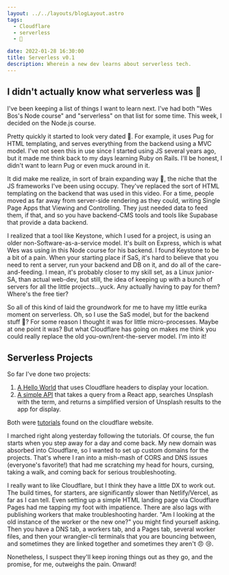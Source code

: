 ```yaml
---
layout: ../../layouts/blogLayout.astro
tags:
  - Cloudflare
  - serverless
  - 🤯

date: 2022-01-28 16:30:00
title: Serverless v0.1
description: Wherein a new dev learns about serverless tech.
---
```


## I didn't actually know what serverless was 🤔

I've been keeping a list of things I want to learn next. I've had both "Wes Bos's Node course" and "serverless" on that list for some time. This week, I decided on the Node.js course.

Pretty quickly it started to look very dated 👴. For example, it uses Pug for HTML templating, and serves everything from the backend using a MVC model. I've not seen this in use since I started using JS several years ago, but it made me think back to my days learning Ruby on Rails. I'll be honest, I didn't want to learn Pug or even muck around in it.

It did make me realize, in sort of brain expanding way 🤯, the niche that the JS frameworks I've been using occupy. They've replaced the sort of HTML templating on the backend that was used in this video. For a time, people moved as far away from server-side rendering as they could, writing Single Page Apps that Viewing and Controlling. They just needed data to feed them, if that, and so you have backend-CMS tools and tools like Supabase that provide a data backend.

I realized that a tool like Keystone, which I used for a project, is using an older non-Software-as-a-service model. It's built on Express, which is what Wes was using in this Node course for his backend. I found Keystone to be a bit of a pain. When your starting place if SaS, it's hard to believe that you need to rent a server, run your backend and DB on it, and do all of the care-and-feeding. I mean, it's probably closer to my skill set, as a Linux junior-SA, than actual web-dev, but still, the idea of keeping up with a bunch of servers for all the little projects...yuck. Any actually having to pay for them? Where's the free tier?

So all of this kind of laid the groundwork for me to have my little eurika moment on serverless. Oh, so I use the SaS model, but for the backend stuff 🤯? For some reason I thought it was for little micro-processes. Maybe at one point it was? But what Cloudflare has going on makes me think you could really replace the old you-own/rent-the-server model. I'm into it!

## Serverless Projects

So far I've done two projects:

1. [A Hello World](https://hello-world-worker.immanent.dev) that uses Cloudflare headers to display your location.
2. [A simple API](https://api-demo.immanent.dev) that takes a query from a React app, searches Unsplash with the term, and returns a simplified version of Unsplash results to the app for display.

Both were [tutorials](https://developers.cloudflare.com/workers/tutorials) found on the cloudflare website.

I marched right along yesterday following the tutorials. Of course, the fun starts when you step away for a day and come back. My new domain was absorbed into Cloudflare, so I wanted to set up custom domains for the projects. That's where I ran into a mish-mash of CORS and DNS issues (everyone's favorite!) that had me scratching my head for hours, cursing, taking a walk, and coming back for serious troubleshooting.

I really want to like Cloudflare, but I think they have a little DX to work out. The build times, for starters, are significantly slower than Netlify/Vercel, as far as I can tell. Even setting up a simple HTML landing page via Cloudflare Pages had me tapping my foot with impatience. There are also lags with publishing workers that make troubleshooting harder. "Am I looking at the old instance of the worker or the new one?" you might find yourself asking. Then you have a DNS tab, a workers tab, and a Pages tab, several worker files, and then your wrangler-cli terminals that you are bouncing between, and sometimes they are linked together and sometimes they aren't 😠 😢.

Nonetheless, I suspect they'll keep ironing things out as they go, and the promise, for me, outweighs the pain. Onward!
